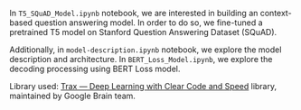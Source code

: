 In `T5_SQuAD_Model.ipynb` notebook, we are interested in building an context-based question answering model. In order to do so, we fine-tuned a pretrained T5 model on Stanford Question Answering Dataset (SQuAD).

Additionally, in `model-description.ipynb` notebook, we explore the model description and architecture. In `BERT_Loss_Model.ipynb`, we explore the decoding processing using BERT Loss model.

Library used: [Trax — Deep Learning with Clear Code and Speed](https://github.com/google/trax) library, maintained by Google Brain team.

